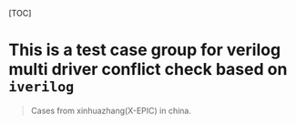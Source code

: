 
[TOC]

# This is a test case group for verilog  multi driver conflict check based on  `iverilog`
> Cases from xinhuazhang(X-EPIC) in china.

